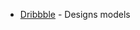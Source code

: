 <ul>    
  <li><a href="https://dribbble.com">Dribbble</a> - Designs models</li>
</ul>

<!--  <ul>    <li><a href=""></a></li>    </ul>  -->
